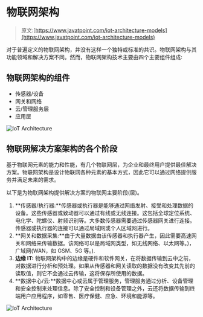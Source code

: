 # 物联网架构

> 原文:[https://www.javatpoint.com/iot-architecture-models](https://www.javatpoint.com/iot-architecture-models)

对于普遍定义的物联网架构，并没有这样一个独特或标准的共识。物联网架构与其功能领域和解决方案不同。然而，物联网架构技术主要由四个主要组件组成:

## 物联网架构的组件

*   传感器/设备
*   网关和网络
*   云/管理服务层
*   应用层

![IoT Architecture](../Images/d8a574b092885e91afda724620075f8f.png)

## 物联网解决方案架构的各个阶段

基于物联网元素的能力和性能，有几个物联网层，为企业和最终用户提供最佳解决方案。物联网架构是设计物联网各种元素的基本方式，因此它可以通过网络提供服务并满足未来的需求。

以下是为物联网架构提供解决方案的物联网主要阶段(层)。

1.  **传感器/执行器:**传感器或执行器是能够通过网络发射、接受和处理数据的设备。这些传感器或致动器可以通过有线或无线连接。这包括全球定位系统、电化学、陀螺仪、射频识别等。大多数传感器需要通过传感器网关进行连接。传感器或执行器的连接可以通过局域网或个人区域网进行。
2.  **网关和数据采集:**由于大量数据由该传感器和执行器产生，因此需要高速网关和网络来传输数据。该网络可以是局域网类型，如无线网络、以太网等。)，广域网(WAN，如 GSM、5G 等。).
3.  **边缘 IT:** 物联网架构中的边缘是硬件和软件网关，在将数据传输到云中之前，对数据进行分析和预处理。如果从传感器和网关读取的数据没有改变其先前的读取值，则它不会通过云传输，这将保存所使用的数据。
4.  **数据中心/云:**数据中心或云属于管理服务，管理服务通过分析、设备管理和安全控制来处理信息。除了安全控制和设备管理之外，云还将数据传输到终端用户应用程序，如零售、医疗保健、应急、环境和能源等。

![IoT Architecture](../Images/0193755f935b383d9c80496d01077f3b.png)